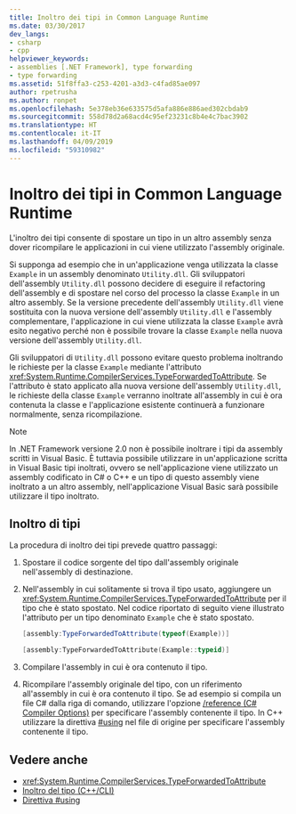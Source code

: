 ```yaml
---
title: Inoltro dei tipi in Common Language Runtime
ms.date: 03/30/2017
dev_langs:
- csharp
- cpp
helpviewer_keywords:
- assemblies [.NET Framework], type forwarding
- type forwarding
ms.assetid: 51f8ffa3-c253-4201-a3d3-c4fad85ae097
author: rpetrusha
ms.author: ronpet
ms.openlocfilehash: 5e378eb36e633575d5afa886e886aed302cbdab9
ms.sourcegitcommit: 558d78d2a68acd4c95ef23231c8b4e4c7bac3902
ms.translationtype: HT
ms.contentlocale: it-IT
ms.lasthandoff: 04/09/2019
ms.locfileid: "59310982"
---
```

# <a name="type-forwarding-in-the-common-language-runtime"></a>Inoltro dei tipi in Common Language Runtime
L'inoltro dei tipi consente di spostare un tipo in un altro assembly senza dover ricompilare le applicazioni in cui viene utilizzato l'assembly originale.  
  
 Si supponga ad esempio che in un'applicazione venga utilizzata la classe `Example` in un assembly denominato `Utility.dll`. Gli sviluppatori dell'assembly `Utility.dll` possono decidere di eseguire il refactoring dell'assembly e di spostare nel corso del processo la classe `Example` in un altro assembly. Se la versione precedente dell'assembly `Utility.dll` viene sostituita con la nuova versione dell'assembly `Utility.dll` e l'assembly complementare, l'applicazione in cui viene utilizzata la classe `Example` avrà esito negativo perché non è possibile trovare la classe `Example` nella nuova versione dell'assembly `Utility.dll`.  
  
 Gli sviluppatori di `Utility.dll` possono evitare questo problema inoltrando le richieste per la classe `Example` mediante l'attributo <xref:System.Runtime.CompilerServices.TypeForwardedToAttribute>. Se l'attributo è stato applicato alla nuova versione dell'assembly `Utility.dll`, le richieste della classe `Example` verranno inoltrate all'assembly in cui è ora contenuta la classe e l'applicazione esistente continuerà a funzionare normalmente, senza ricompilazione.  
  
> [!NOTE]
>  In .NET Framework versione 2.0 non è possibile inoltrare i tipi da assembly scritti in Visual Basic. È tuttavia possibile utilizzare in un'applicazione scritta in Visual Basic tipi inoltrati, ovvero se nell'applicazione viene utilizzato un assembly codificato in C# o C++ e un tipo di questo assembly viene inoltrato a un altro assembly, nell'applicazione Visual Basic sarà possibile utilizzare il tipo inoltrato.  
  
## <a name="forwarding-types"></a>Inoltro di tipi  
 La procedura di inoltro dei tipi prevede quattro passaggi:  
  
1. Spostare il codice sorgente del tipo dall'assembly originale nell'assembly di destinazione.  
  
2. Nell'assembly in cui solitamente si trova il tipo usato, aggiungere un <xref:System.Runtime.CompilerServices.TypeForwardedToAttribute> per il tipo che è stato spostato. Nel codice riportato di seguito viene illustrato l'attributo per un tipo denominato `Example` che è stato spostato.  
  
    ```csharp  
    [assembly:TypeForwardedToAttribute(typeof(Example))]  
    ```  
  
    ```cpp  
    [assembly:TypeForwardedToAttribute(Example::typeid)]  
    ```  
  
3. Compilare l'assembly in cui è ora contenuto il tipo.  
  
4. Ricompilare l'assembly originale del tipo, con un riferimento all'assembly in cui è ora contenuto il tipo. Se ad esempio si compila un file C# dalla riga di comando, utilizzare l'opzione [/reference (C# Compiler Options)](~/docs/csharp/language-reference/compiler-options/reference-compiler-option.md) per specificare l'assembly contenente il tipo. In C++ utilizzare la direttiva [#using](/cpp/preprocessor/hash-using-directive-cpp) nel file di origine per specificare l'assembly contenente il tipo.  
  
## <a name="see-also"></a>Vedere anche

- <xref:System.Runtime.CompilerServices.TypeForwardedToAttribute>
- [Inoltro del tipo (C++/CLI)](/cpp/windows/type-forwarding-cpp-cli)
- [Direttiva #using](/cpp/preprocessor/hash-using-directive-cpp)
